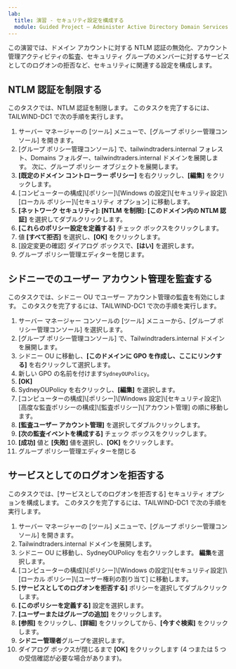 ```yaml
---
lab:
  title: 演習 - セキュリティ設定を構成する
  module: Guided Project – Administer Active Directory Domain Services
---
```

この演習では、ドメイン アカウントに対する NTLM 認証の無効化、アカウント管理アクティビティの監査、セキュリティ グループのメンバーに対するサービスとしてのログオンの拒否など、セキュリティに関連する設定を構成します。

## NTLM 認証を制限する

このタスクでは、NTLM 認証を制限します。 このタスクを完了するには、TAILWIND-DC1 で次の手順を実行します。

1.  サーバー マネージャーの [ツール] メニューで、[グループ ポリシー管理コンソール] を開きます。
2.  [グループ ポリシー管理コンソール] で、tailwindtraders.internal フォレスト、Domains フォルダー、tailwindtraders.internal ドメインを展開します。 次に、グループ ポリシー オブジェクトを展開します。
3.  **[既定のドメイン コントローラー ポリシー]** を右クリックし、**[編集]** をクリックします。
4.  [コンピューターの構成]\\[ポリシー]\\[Windows の設定]\\[セキュリティ設定]\\[ローカル ポリシー]\\[セキュリティ オプション] に移動します。
5.  **[ネットワーク セキュリティ]: [NTLM を制限]: [このドメイン内の NTLM 認証]** を選択してダブルクリックします。
6.  **[これらのポリシー設定を定義する]** チェック ボックスをクリックします。
7.  値 **[すべて拒否]** を選択し、**[OK]** をクリックします。
8.  [設定変更の確認] ダイアログ ボックスで、**[はい]** を選択します。
9.  グループ ポリシー管理エディターを閉じます。

## シドニーでのユーザー アカウント管理を監査する

このタスクでは、シドニー OU でユーザー アカウント管理の監査を有効にします。 このタスクを完了するには、TAILWIND-DC1 で次の手順を実行します。

1.  サーバー マネージャー コンソールの [ツール] メニューから、[グループ ポリシー管理コンソール] を選択します。
2.  [グループ ポリシー管理コンソール] で、Tailwindtraders.internal ドメインを展開します。
3.  シドニー OU に移動し、**[このドメインに GPO を作成し、ここにリンクする]** を右クリックして選択します。
4.  新しい GPO の名前を付けます`SydneyOUPolicy`。
5.  **[OK]**
6.  SydneyOUPolicy を右クリックし、**[編集]** を選択します。
7.  [コンピューターの構成]\\[ポリシー]\\[Windows 設定]\\[セキュリティ設定]\\[高度な監査ポリシーの構成]\\[監査ポリシー]\\[アカウント管理] の順に移動します。
8.  **[監査ユーザー アカウント管理]** を選択してダブルクリックします。
9.  **[次の監査イベントを構成する]** チェック ボックスをクリックします。
10.  **[成功]** 値と **[失敗]** 値を選択し、**[OK]** をクリックします。
11.  グループ ポリシー管理エディターを閉じる

## サービスとしてのログオンを拒否する

このタスクでは、[サービスとしてのログオンを拒否する] セキュリティ オプションを構成します。 このタスクを完了するには、TAILWIND-DC1 で次の手順を実行します。

1.  サーバー マネージャーの [ツール] メニューで、[グループ ポリシー管理コンソール] を開きます。
2.  Tailwindtraders.internal ドメインを展開します。
3.  シドニー OU に移動し、SydneyOUPolicy を右クリックします。 **編集**を選択します。
4.  [コンピューターの構成]\\[ポリシー]\\[Windows の設定]\\[セキュリティ設定]\\[ローカル ポリシー]\\[ユーザー権利の割り当て] に移動します。
5.  **[サービスとしてのログオンを拒否する]** ポリシーを選択してダブルクリックします。
6.  **[このポリシーを定義する]** 設定を選択します。
7.  **[ユーザーまたはグループの追加]** をクリックします。
8.  **[参照]** をクリックし、**[詳細]** をクリックしてから、**[今すぐ検索]** をクリックします。
9.  **シドニー管理者**グループを選択します。
10. ダイアログ ボックスが閉じるまで **[OK]** をクリックします (4 つまたは 5 つの受信確認が必要な場合があります)。
